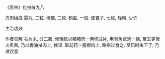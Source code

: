 《医林》化虫散九八

方剂组成 雷丸, 二粒. 槟榔, 二枚. 鹤虱, 一钱. 使君子, 七枚, 轻粉, 少许 

主治功效 

作者见解 右为末, 分二服. 候晚欬以精猪肉一两切成片, 用皂角浆泡一宿, 至五更慢火炙熟, 乃以香油拭肉上, 候温, 取前药一服擦肉上, 略烘过食之. 至巳时虫下了, 乃进饮食 

